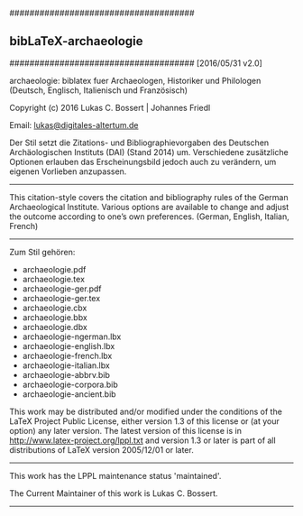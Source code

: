 #####################################
##      bibLaTeX-archaeologie      ##
#####################################
[2016/05/31 v2.0]


archaeologie: biblatex fuer Archaeologen, 
Historiker und Philologen 
(Deutsch, Englisch, Italienisch und Französisch)

Copyright (c) 2016 Lukas C. Bossert | Johannes Friedl

Email: lukas@digitales-altertum.de

Der Stil setzt die Zitations- und Bibliographievorgaben 
des Deutschen Archäologischen Instituts (DAI) (Stand 2014) um. 
Verschiedene zusätzliche Optionen erlauben das Erscheinungsbild 
jedoch auch zu verändern, um eigenen Vorlieben anzupassen.

********************************************
This citation-style covers the citation and bibliography rules of 
the German Archaeological Institute. 
Various options are available to change and adjust 
the outcome according to one’s own preferences.
(German, English, Italian, French)
********************************************


Zum Stil gehören:
- archaeologie.pdf
- archaeologie.tex
- archaeologie-ger.pdf
- archaeologie-ger.tex
- archaeologie.cbx
- archaeologie.bbx
- archaeologie.dbx
- archaeologie-ngerman.lbx
- archaeologie-english.lbx
- archaeologie-french.lbx
- archaeologie-italian.lbx
- archaeologie-abbrv.bib
- archaeologie-corpora.bib
- archaeologie-ancient.bib

This work may be distributed and/or modified under the
conditions of the LaTeX Project Public License, either version 1.3
of this license or (at your option) any later version.
The latest version of this license is in
http://www.latex-project.org/lppl.txt
and version 1.3 or later is part of all distributions of LaTeX
version 2005/12/01 or later.

***
This work has the LPPL maintenance status 'maintained'.

The Current Maintainer of this work is Lukas C. Bossert.
***
